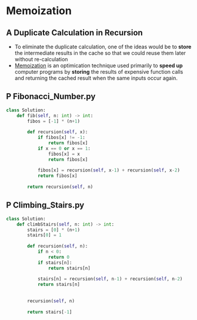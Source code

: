 # Memoization

## A Duplicate Calculation in Recursion
- To eliminate the duplicate calculation, one of the ideas would be to **store** the intermediate results in the cache so that we could reuse them later without re-calculation
- [Memoization](https://en.wikipedia.org/wiki/Memoization) is an optimication technique used primarily to **speed up** computer programs by **storing** the results of expensive function calls and returning the cached result when the same inputs occur again.

## P Fibonacci_Number.py
```python
class Solution:
    def fib(self, n: int) -> int:
        fibos = [-1] * (n+1)
        
        def recursion(self, x):
            if fibos[x] != -1:
                return fibos[x]
            if x == 0 or x == 1:
                fibos[x] = x
                return fibos[x]
            
            fibos[x] = recursion(self, x-1) + recursion(self, x-2)
            return fibos[x]
            
        return recursion(self, n)
```

## P Climbing_Stairs.py
```python
class Solution:
    def climbStairs(self, n: int) -> int:
        stairs = [0] * (n+1)
        stairs[0] = 1
        
        def recursion(self, n):
            if n < 0:
                return 0
            if stairs[n]:
                return stairs[n]
            
            stairs[n] = recursion(self, n-1) + recursion(self, n-2)
            return stairs[n]
            
        
        recursion(self, n)
        
        return stairs[-1]
```
